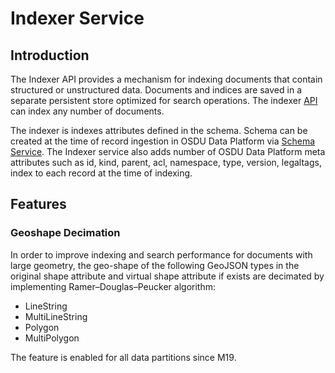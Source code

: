 # Indexer Service

## Introduction

The Indexer API provides a mechanism for indexing documents that contain structured or unstructured data. Documents and
indices are saved in a separate persistent store optimized for search operations. The indexer [API](api.md) can index any number of documents.

The indexer is indexes attributes defined in the schema. Schema can be created at the time of record ingestion in OSDU Data Platform
via [Schema Service](https://osdu.pages.opengroup.org/platform/system/schema-service/). The Indexer service also adds number of OSDU Data Platform meta attributes such as id, kind,
parent, acl, namespace, type, version, legaltags, index to each record at the time of indexing.

## Features

### Geoshape Decimation

In order to improve indexing and search performance for documents with large geometry, the geo-shape of the following
GeoJSON types in the original shape attribute and virtual shape attribute if exists are decimated
by implementing Ramer–Douglas–Peucker algorithm:

- LineString
- MultiLineString
- Polygon
- MultiPolygon

The feature is enabled for all data partitions since M19.